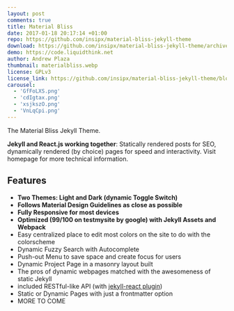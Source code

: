 ```yaml
---
layout: post
comments: true
title: Material Bliss
date: 2017-01-18 20:17:14 +01:00
repo: https://github.com/insipx/material-bliss-jekyll-theme
download: https://github.com/insipx/material-bliss-jekyll-theme/archive/master.zip
demo: https://code.liquidthink.net
author: Andrew Plaza
thumbnail: materialbliss.webp
license: GPLv3
license_link: https://github.com/insipx/material-bliss-jekyll-theme/blob/master/LICENSE
carousel:
  - 'GfFoLXS.png'
  - 'cdIgtax.png'
  - 'xsjkszO.png'
  - 'VnLqCpi.png'
---
```


The Material Bliss Jekyll Theme.

**Jekyll and React.js working together**: Statically rendered posts for SEO, dynamically rendered (by choice) pages for speed and interactivity. Visit homepage for more technical information.

## Features

* **Two Themes: Light and Dark (dynamic Toggle Switch)**
* **Follows Material Design Guidelines as close as possible**
* **Fully Responsive for most devices**
* **Optimized (99/100 on testmysite by google) with Jekyll Assets and Webpack**
* Easy centralized place to edit most colors on the site to do with the colorscheme
* Dynamic Fuzzy Search with Autocomplete
* Push-out Menu to save space and create focus for users
* Dynamic Project Page in a masonry layout built
* The pros of dynamic webpages matched with the awesomeness of static Jekyll
* included RESTful-like API (with [jekyll-react plugin](https://github.com/insipx/Jekyll-React))
* Static or Dynamic Pages with just a frontmatter option
* MORE TO COME
